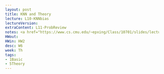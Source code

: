 ```yaml
---
layout: post
title: KNN and Theory
lecture: L10-KNNbias
lectureVersion: 
extraContent: L11-ProbReview
notes: <a href="https://www.cs.cmu.edu/~epxing/Class/10701/slides/lecture16-VC.pdf"> Useful about Model Complexity </a>
HWout:
HWin: HW2
desc: W6
week: Th
tags:
- 1Basic
- 5Theory
---
```


